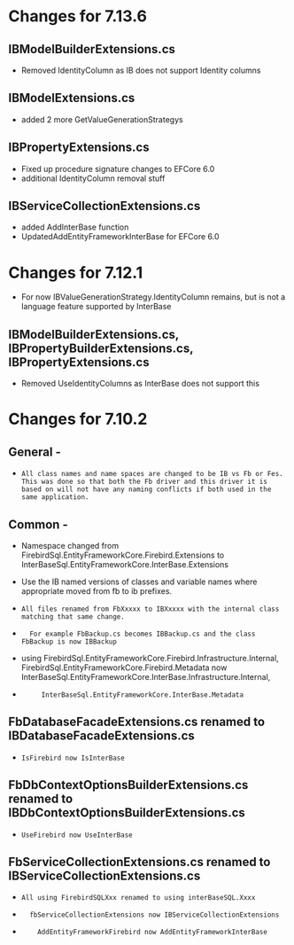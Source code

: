 # Changes for 7.13.6

## IBModelBuilderExtensions.cs
*  Removed IdentityColumn as IB does not support Identity columns

## IBModelExtensions.cs
* added 2 more GetValueGenerationStrategys

## IBPropertyExtensions.cs
* Fixed up procedure signature changes to EFCore 6.0
* additional IdentityColumn removal stuff

## IBServiceCollectionExtensions.cs
* added AddInterBase function
* UpdatedAddEntityFrameworkInterBase for EFCore 6.0

# Changes for 7.12.1
* For now IBValueGenerationStrategy.IdentityColumn remains, but is not a language feature supported by InterBase

## IBModelBuilderExtensions.cs, IBPropertyBuilderExtensions.cs, IBPropertyExtensions.cs
* Removed UseIdentityColumns as InterBase does not support this 

# Changes for 7.10.2 

##  General - 
*	  All class names and name spaces are changed to be IB vs Fb or Fes.  This was done so that both the Fb driver and this driver it is based on will not have any naming conflicts if both used in the same application.

##  Common -
*    Namespace changed from FirebirdSql.EntityFrameworkCore.Firebird.Extensions to InterBaseSql.EntityFrameworkCore.InterBase.Extensions
*    Use the IB named versions of classes and variable names where appropriate moved from fb to ib prefixes.
		
*	  All files renamed from FbXxxxx to IBXxxxx with the internal class matching that same change.  
*	    For example FbBackup.cs becomes IBBackup.cs and the class FbBackup is now IBBackup

*    using FirebirdSql.EntityFrameworkCore.Firebird.Infrastructure.Internal, FirebirdSql.EntityFrameworkCore.Firebird.Metadata now InterBaseSql.EntityFrameworkCore.InterBase.Infrastructure.Internal,
*          InterBaseSql.EntityFrameworkCore.InterBase.Metadata
		
##	FbDatabaseFacadeExtensions.cs	renamed to IBDatabaseFacadeExtensions.cs
*	  IsFirebird now IsInterBase

##  FbDbContextOptionsBuilderExtensions.cs renamed to IBDbContextOptionsBuilderExtensions.cs
*	  UseFirebird now UseInterBase
		
##  FbServiceCollectionExtensions.cs renamed to IBServiceCollectionExtensions.cs
*	  All using FirebirdSQLXxx renamed to using interBaseSQL.Xxxx
*		fbServiceCollectionExtensions now IBServiceCollectionExtensions
*		  AddEntityFrameworkFirebird now AddEntityFrameworkInterBase
			
	
